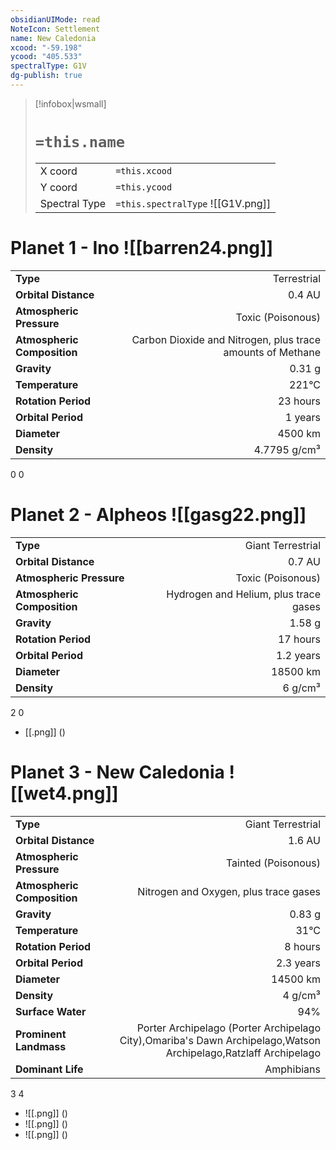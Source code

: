 ```yaml
---
obsidianUIMode: read
NoteIcon: Settlement
name: New Caledonia
xcood: "-59.198"
ycood: "405.533"
spectralType: G1V
dg-publish: true
---
```

> [!infobox|wsmall]
> # `=this.name`
> | | |
> | - | - |
> | X coord | `=this.xcood` |
> | Y coord| `=this.ycood` |
> | Spectral Type | `=this.spectralType` ![[G1V.png]] |

# Planet 1 - Ino ![[barren24.png]]
|                             |                           |
| --------------------------- | -------------------------:|
| **Type**                    |             Terrestrial |
| **Orbital Distance**        |   0.4 AU |
| **Atmospheric Pressure**    |       Toxic (Poisonous) |
| **Atmospheric Composition** |      Carbon Dioxide and Nitrogen, plus trace amounts of Methane |
| **Gravity**                 |        0.31 g |
| **Temperature**             |    221°C |
| **Rotation Period**         |  23 hours |
| **Orbital Period** | 1 years |
| **Diameter**                |      4500 km | 
| **Density**                 |    4.7795 g/cm³ |



0
0



# Planet 2 - Alpheos ![[gasg22.png]]
|                             |                           |
| --------------------------- | -------------------------:|
| **Type**                    |             Giant Terrestrial |
| **Orbital Distance**        |   0.7 AU |
| **Atmospheric Pressure**    |       Toxic (Poisonous) |
| **Atmospheric Composition** |      Hydrogen and Helium, plus trace gases |
| **Gravity**                 |        1.58 g |
| **Rotation Period**         |  17 hours |
| **Orbital Period** | 1.2 years |
| **Diameter**                |      18500 km | 
| **Density**                 |    6 g/cm³ |



2
0

- [[.png]]  ()

# Planet 3 - New Caledonia ![[wet4.png]]
|                             |                           |
| --------------------------- | -------------------------:|
| **Type**                    |             Giant Terrestrial |
| **Orbital Distance**        |   1.6 AU |
| **Atmospheric Pressure**    |       Tainted (Poisonous) |
| **Atmospheric Composition** |      Nitrogen and Oxygen, plus trace gases |
| **Gravity**                 |        0.83 g |
| **Temperature**             |    31°C |
| **Rotation Period**         |  8 hours |
| **Orbital Period** | 2.3 years |
| **Diameter**                |      14500 km | 
| **Density**                 |    4 g/cm³ |
| **Surface Water**           |           94% | 
| **Prominent Landmass**      |         Porter Archipelago (Porter Archipelago City),Omariba's Dawn Archipelago,Watson Archipelago,Ratzlaff Archipelago | 
| **Dominant Life**           |         Amphibians |



3
4

- ![[.png]]  ()
- ![[.png]]  ()
- ![[.png]]  ()



